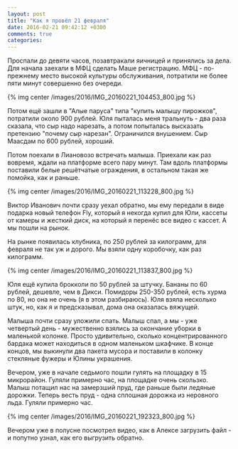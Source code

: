 ```yaml
---
layout: post
title: "Как я провёл 21 февраля"
date: 2016-02-21 09:42:12 +0300
comments: true
categories: 
---
```

Проспали до девяти часов, позавтракали яичницей и принялись за дела. Для начала заехали в МФЦ сделать Маше регистрацию. МФЦ - по-прежнему место высокой культуры обслуживания, потратили не более пяти минут совершенно без очереди.

{% img center /images/2016/IMG_20160221_104453_800.jpg %}

Потом ещё зашли в "Алые паруса" типа "купить малышу пирожков", потратили около 900 рублей. Юля пыталась меня тральнуть - два раза сказала, что сыр надо нарезать, а потом попыталась высказать претензию "почему сыр нарезан". Ограничился внушением. Сыр Маасдам по 600 рублей, хороший.

Потом поехали в Лиановозо встречать малыша. Приехали как раз вовремя, ждали на платформе всего пару минут. Там вдоль платформы поставили белые решётчатые ограждения, в остальном такая же помойка, как и раньше.

{% img center /images/2016/IMG_20160221_113228_800.jpg %}

Виктор Иванович почти сразу уехал обратно, мы ему передали в виде подарка новый телефон Fly, который я некогда купил для Юли, кассеты от камеры и жесткий диск, на который я перенёс все видео с кассет. А мы пошли на рынок.

На рынке появилась клубника, по 250 рублей за килограмм, для февраля не так уж и дорого. Мы взяли одну коробочку, как раз килограмм.

{% img center /images/2016/IMG_20160221_113837_800.jpg %}

Юля ещё купила брокколи по 50 рублей за штучку. Бананы по 60 рублей, дешевле, чем в Дикси. Помидоры 250-350 рублей, есть хурма по 80, но она не очень (я в этом разбираюсь). Юля взяла несколько штук, но, как я и предсказывал, дома она оказалась вяжущей.

Малыша почти сразу уложили спать. Малыш спал, а мы - уже четвертый день - мужественно взялись за окончание уборки в маленькой колонке. Просто удивительно, сколько концентрированного бардака может находиться в одном маленьком шкафчике. В конце концов, мы выкинули два пакета мусора и поставили в колонку стекляные фужеры и Юлины украшения.

Вечером, уже в начале седьмого пошли гулять на площадку в 15 микрорайон. Гуляли примерно час, на площадке очень скользко. Малыш потащил нас на замерзший пруд, где раньше были ледяные дорожки. Теперь весть пруд - одна сплошная дорожка из неровного льда. Гуляли примерно час.

{% img center /images/2016/IMG_20160221_192323_800.jpg %}

Вечером уже в полусне посмотрел видео, как в Апексе загрузить файл - и попутно узнал, как его выгрузить обратно. 